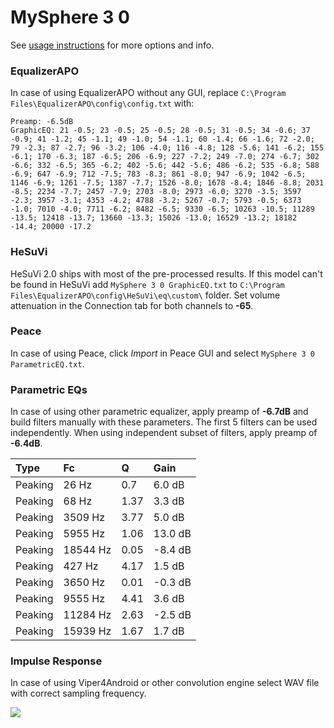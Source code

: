 # MySphere 3 0
See [usage instructions](https://github.com/jaakkopasanen/AutoEq#usage) for more options and info.

### EqualizerAPO
In case of using EqualizerAPO without any GUI, replace `C:\Program Files\EqualizerAPO\config\config.txt`
with:
```
Preamp: -6.5dB
GraphicEQ: 21 -0.5; 23 -0.5; 25 -0.5; 28 -0.5; 31 -0.5; 34 -0.6; 37 -0.9; 41 -1.2; 45 -1.1; 49 -1.0; 54 -1.1; 60 -1.4; 66 -1.6; 72 -2.0; 79 -2.3; 87 -2.7; 96 -3.2; 106 -4.0; 116 -4.8; 128 -5.6; 141 -6.2; 155 -6.1; 170 -6.3; 187 -6.5; 206 -6.9; 227 -7.2; 249 -7.0; 274 -6.7; 302 -6.6; 332 -6.5; 365 -6.2; 402 -5.6; 442 -5.6; 486 -6.2; 535 -6.8; 588 -6.9; 647 -6.9; 712 -7.5; 783 -8.3; 861 -8.0; 947 -6.9; 1042 -6.5; 1146 -6.9; 1261 -7.5; 1387 -7.7; 1526 -8.0; 1678 -8.4; 1846 -8.8; 2031 -8.5; 2234 -7.7; 2457 -7.9; 2703 -8.0; 2973 -6.0; 3270 -3.5; 3597 -2.3; 3957 -3.1; 4353 -4.2; 4788 -3.2; 5267 -0.7; 5793 -0.5; 6373 -1.0; 7010 -4.0; 7711 -6.2; 8482 -6.5; 9330 -6.5; 10263 -10.5; 11289 -13.5; 12418 -13.7; 13660 -13.3; 15026 -13.0; 16529 -13.2; 18182 -14.4; 20000 -17.2
```

### HeSuVi
HeSuVi 2.0 ships with most of the pre-processed results. If this model can't be found in HeSuVi add
`MySphere 3 0 GraphicEQ.txt` to `C:\Program Files\EqualizerAPO\config\HeSuVi\eq\custom\` folder.
Set volume attenuation in the Connection tab for both channels to **-65**.

### Peace
In case of using Peace, click *Import* in Peace GUI and select `MySphere 3 0 ParametricEQ.txt`.

### Parametric EQs
In case of using other parametric equalizer, apply preamp of **-6.7dB** and build filters manually
with these parameters. The first 5 filters can be used independently.
When using independent subset of filters, apply preamp of **-6.4dB**.

| Type    | Fc       |    Q | Gain    |
|:--------|:---------|:-----|:--------|
| Peaking | 26 Hz    | 0.7  | 6.0 dB  |
| Peaking | 68 Hz    | 1.37 | 3.3 dB  |
| Peaking | 3509 Hz  | 3.77 | 5.0 dB  |
| Peaking | 5955 Hz  | 1.06 | 13.0 dB |
| Peaking | 18544 Hz | 0.05 | -8.4 dB |
| Peaking | 427 Hz   | 4.17 | 1.5 dB  |
| Peaking | 3650 Hz  | 0.01 | -0.3 dB |
| Peaking | 9555 Hz  | 4.41 | 3.6 dB  |
| Peaking | 11284 Hz | 2.63 | -2.5 dB |
| Peaking | 15939 Hz | 1.67 | 1.7 dB  |

### Impulse Response
In case of using Viper4Android or other convolution engine select WAV file with correct sampling frequency.

![](https://raw.githubusercontent.com/jaakkopasanen/AutoEq/master/results/oratory1990/harman_over-ear_2018/MySphere%203%200/MySphere%203%200.png)
